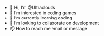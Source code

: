 - 👋 Hi, I’m @Ultraclouds
- 👀 I’m interested in coding games
- 🌱 I’m currently learning coding
- 💞️ I’m looking to collaborate on development
- 📫 How to reach me email or message

<!---
Ultraclouds/Ultraclouds is a ✨ special ✨ repository because its `README.md` (this file) appears on your GitHub profile.
You can click the Preview link to take a look at your changes.
--->

